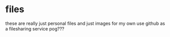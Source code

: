 # files
these are really just personal files and just images for my own use
github as a filesharing service pog???

